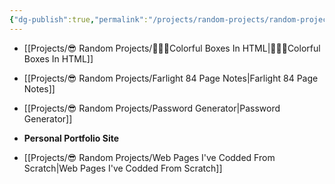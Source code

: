 ```yaml
---
{"dg-publish":true,"permalink":"/projects/random-projects/random-projects/","dgPassFrontmatter":true,"noteIcon":"3","created":"2023-12-12T00:57:09.993+05:30","updated":"2023-12-27T20:25:07.509+05:30"}
---
```



- [[Projects/😎 Random Projects/👩🏻‍💻Colorful Boxes In HTML\|👩🏻‍💻Colorful Boxes In HTML]]
- [[Projects/😎 Random Projects/Farlight 84 Page Notes\|Farlight 84 Page Notes]]
- [[Projects/😎 Random Projects/Password Generator\|Password Generator]]
- **Personal Portfolio Site**

- [[Projects/😎 Random Projects/Web Pages I've Codded From Scratch\|Web Pages I've Codded From Scratch]]


